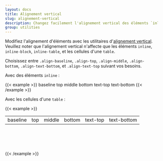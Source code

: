 ```yaml
---
layout: docs
title: Alignement vertical
slug: alignement-vertical
description: Changez facilement l'alignement vertical des éléments `inline`, `inline-block`, `inline-table`, et cellules d'une `table`.
group: utilities
---
```


Modifiez l'alignement d'éléments avec les utilitaires d'[alignement vertical](https://developer.mozilla.org/en-US/docs/Web/CSS/vertical-align). Veuillez noter que l'alignement vertical n'affecte que les éléments `inline`, `inline-block`, `inline-table`, et les cellules d'une `table`.

Choisissez entre `.align-baseline`, `.align-top`, `.align-middle`, `.align-bottom`, `.align-text-bottom`, et `.align-text-top` suivant vos besoins.

Avec des éléments `inline` :

{{< example >}}
<span class="align-baseline">baseline</span>
<span class="align-top">top</span>
<span class="align-middle">middle</span>
<span class="align-bottom">bottom</span>
<span class="align-text-top">text-top</span>
<span class="align-text-bottom">text-bottom</span>
{{< /example >}}

Avec les cellules d'une `table` :

{{< example >}}
<table style="height: 100px;">
  <tbody>
    <tr>
      <td class="align-baseline">baseline</td>
      <td class="align-top">top</td>
      <td class="align-middle">middle</td>
      <td class="align-bottom">bottom</td>
      <td class="align-text-top">text-top</td>
      <td class="align-text-bottom">text-bottom</td>
    </tr>
  </tbody>
</table>
{{< /example >}}

